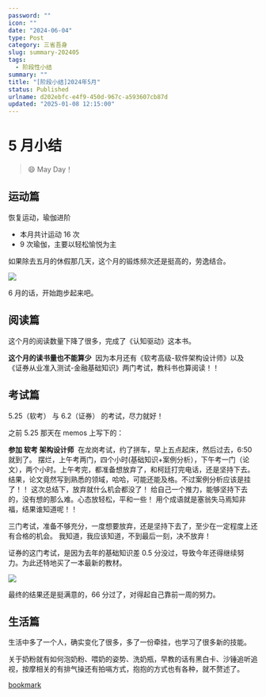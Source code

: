 ```yaml
---
password: ""
icon: ""
date: "2024-06-04"
type: Post
category: 三省吾身
slug: summary-202405
tags:
  - 阶段性小结
summary: ""
title: "[阶段小结]2024年5月"
status: Published
urlname: d202ebfc-e4f9-450d-967c-a593607cb87d
updated: "2025-01-08 12:15:00"
---
```


# 5 月小结

> 😄 May Day！

## 运动篇

恢复运动，瑜伽进阶

- 本月共计运动 16 次
- 9 次瑜伽，主要以轻松愉悦为主

如果除去五月的休假那几天，这个月的锻炼频次还是挺高的，劳逸结合。

![](https://image.kuangyichen.com/image/my_note/202406041914733.png)

6 月的话，开始跑步起来吧。

## 阅读篇

这个月的阅读数量下降了很多，完成了《认知驱动》这本书。

**这个月的读书量也不能算少**  因为本月还有《软考高级-软件架构设计师》以及《证券从业准入测试-金融基础知识》两门考试，教科书也算阅读！！

## 考试篇

5.25（软考） 与 6.2（证券） 的考试，尽力就好！

之前 5.25 那天在 memos 上写下的：

**参加 软考 架构设计师**  在龙岗考试，约了拼车，早上五点起床，然后过去，6:50 就到了。 摆烂，上午考两门，四个小时(基础知识+案例分析），下午考一门（论文），两个小时。上午考完，都准备想放弃了，和柯廷打完电话，还是坚持下去。 结果，论文竟然写到熟悉的领域，哈哈，可能还能及格。不过案例分析应该是挂了！！ 这次总结下，放弃就什么机会都没了！ 给自己一个推力，能够坚持下去的，没有想的那么难。心态放轻松，平和一些！ 用个成语就是塞翁失马焉知非福，结果谁知道呢！！

三门考试，准备不够充分，一度想要放弃，还是坚持下去了，至少在一定程度上还有合格的机会。 我知道，我应该知道，不到最后一刻，决不放弃！

证券的这门考试，是因为去年的基础知识差 0.5 分没过，导致今年还得继续努力。为此还特地买了一本最新的教材。

![](https://image.kuangyichen.com/image/my_note/202406041928200.png)

最终的结果还是挺满意的，66 分过了，对得起自己靠前一周的努力。

## 生活篇

生活中多了一个人，确实变化了很多，多了一份牵挂，也学习了很多新的技能。

关于奶粉就有如何泡奶粉、喂奶的姿势、洗奶瓶，早教的话有黑白卡、沙锤追听追视，按摩相关的有排气操还有拍嗝方式，抱抱的方式也有各种，就不赘述了。

[bookmark](https://kuangyichen.com/running)
